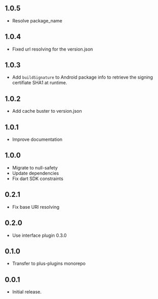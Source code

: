 ## 1.0.5

- Resolve package_name

## 1.0.4

- Fixed url resolving for the version.json

## 1.0.3
- Add `buildSignature` to Android package info to retrieve the signing certifiate SHA1 at runtime.

## 1.0.2

- Add cache buster to version.json

## 1.0.1

- Improve documentation

## 1.0.0

- Migrate to null-safety
- Update dependencies
- Fix dart SDK constraints

## 0.2.1

- Fix base URI resolving

## 0.2.0

- Use interface plugin 0.3.0

## 0.1.0

- Transfer to plus-plugins monorepo

## 0.0.1

- Initial release.
